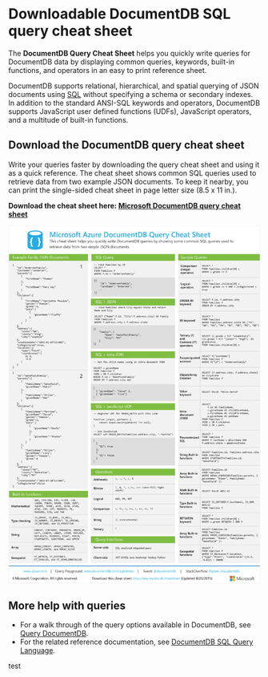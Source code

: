 <properties 
	pageTitle="DocumentDB query cheat sheet | Microsoft Azure" 
	description="A printable query cheat sheet that helps you use DocumentDB's SQL-like grammar to query JSON documents in its NoSQL database." 
	services="documentdb" 
	documentationCenter="" 
	authors="mimig1" 
	manager="jhubbard" 
	editor="monicar"/>

<tags 
	ms.service="documentdb" 
	ms.workload="data-services" 
	ms.tgt_pltfrm="na" 
	ms.devlang="na" 
	ms.topic="article" 
	ms.date="08/20/2015" 
	ms.author="mimig"/>

# Downloadable DocumentDB SQL query cheat sheet

The **DocumentDB Query Cheat Sheet** helps you quickly write queries for DocumentDB data by displaying common queries, keywords, built-in functions, and operators in an easy to print reference sheet. 

DocumentDB supports relational, hierarchical,  and spatial querying of JSON documents using [SQL](documentdb-sql-query.md) without specifying a schema or secondary indexes. In addition to the standard ANSI-SQL keywords and operators, DocumentDB supports JavaScript user defined functions (UDFs), JavaScript operators, and a multitude of built-in functions.

## Download  the DocumentDB query cheat sheet

Write your queries faster by downloading the query cheat sheet and using it as a quick reference. The cheat sheet shows common SQL queries used to retrieve data from two example JSON documents. To keep it nearby, you can print the single-sided cheat sheet in page letter size (8.5 x 11 in.).

**Download the cheat sheet here: [Microsoft DocumentDB query cheat sheet](http://go.microsoft.com/fwlink/?LinkId=623215)**

![DocumentDB query cheat sheet: Quick reference to the SQL grammar supported by DocumentDB.][cheat-sheet]

[cheat-sheet]: ./media/documentdb-sql-query-cheat-sheet/microsoft-documentdb-sql-query-cheat-sheet-v2.png


## More help with queries

- For a walk through of the query options available in DocumentDB, see [Query DocumentDB](documentdb-sql-query.md).
- For the related reference documentation, see [DocumentDB SQL Query Language](https://msdn.microsoft.com/library/azure/dn782250.aspx).


test
